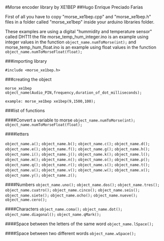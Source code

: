 #Morse encoder library by XE1BEP
##Hugo Enrique Preciado Farías

First of all you have to copy "morse_xe1bep.cpp" and "morse_xe1bep.h" files  in a folder called "morse_xe1bep"
inside your arduino libraries folder. 

These examples are using a digital "hummidity and temperature sensor" called DHT11 
the file morse_temp_hum_integer.ino is an example using integer values in the function `object_name.numToMorse(int);` and morse_temp_hum_float.ino is an example using float values in the function `object_name.numToMorseFloat(float);`

###importing library 

`#include <morse_xe1bep.h>`

###creating the object

`morse_xe1bep object_name(Audio_PIN,frequency,duration_of_dot_milliseconds);`

`example: morse_xe1bep xe1bep(9,1500,100);`

###list of functions

####Convert a variable to morse
`object_name.numToMorse(int);`
`object_name.numToMorseFloat(float);`

####letters

`object_name.a();`
`object_name.b();`
`object_name.c();`
`object_name.d();`
`object_name.e();`
`object_name.f();`
`object_name.g();`
`object_name.h();`
`object_name.i();`
`object_name.j();`
`object_name.k();`
`object_name.l();`
`object_name.m();`
`object_name.n();`
`object_name.o();`
`object_name.p();`
`object_name.q();`
`object_name.r();`
`object_name.s();`
`object_name.t();`
`object_name.u();`
`object_name.v();`
`object_name.w();`
`object_name.x();`
`object_name.y();`
`object_name.z();`

####Numbers
`object_name.uno();`
`object_name.dos();`
`object_name.tres();`
`object_name.cuatro();`
`object_name.cinco();`
`object_name.seis();`
`object_name.siete();`
`object_name.ocho();`
`object_name.nueve();`
`object_name.cero();`

####Characters
`object_name.coma();`
`object_name.dot();`
`object_name.diagonal();`
`object_name.qMark();`


####Space between the letters of the same word
`object_name.lSpace();`

####Space between two different words
`object_name.wSpace();`
